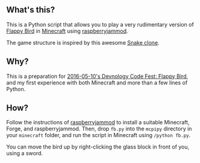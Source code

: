 ## What's this?
This is a Python script that allows you to play a very rudimentary version of [Flappy Bird](https://en.wikipedia.org/wiki/Flappy_Bird) in [Minecraft]() using [raspberryjammod](https://github.com/arpruss/raspberryjammod).

The game structure is inspired by this awesome [Snake clone](http://www.stuffaboutcode.com/2013/03/raspberry-pi-minecraft-snake.html).

## Why?
This is a preparation for [2016-05-10's Devnology Code Fest: Flappy Bird](http://devnology.nl/events/codefest-flappy-bird), and my first experience with both Minecraft and more than a few lines of Python.

## How?
Follow the instructions of [raspberryjammod](https://github.com/arpruss/raspberryjammod) to install a suitable Minecraft, Forge, and raspberryjammod. Then, drop `fb.py` into the `mcpipy` directory in your `minecraft` folder, and run the script in Minecraft using `/python fb.py`.

You can move the bird up by right-clicking the glass block in front of you, using a sword.